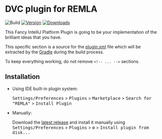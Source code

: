 # DVC plugin for REMLA

![Build](https://github.com/Huntervang/REMLA/workflows/Build/badge.svg)
[![Version](https://img.shields.io/jetbrains/plugin/v/17050-remla.svg)](https://plugins.jetbrains.com/plugin/17050-remla)
[![Downloads](https://img.shields.io/jetbrains/plugin/d/17050-remla.svg)](https://plugins.jetbrains.com/plugin/17050-remla)

<!-- Plugin description -->
This Fancy IntelliJ Platform Plugin is going to be your implementation of the brilliant ideas that you have.

This specific section is a source for the [plugin.xml](/src/main/resources/META-INF/plugin.xml) file which will be extracted by the [Gradle](/build.gradle.kts) during the build process.

To keep everything working, do not remove `<!-- ... -->` sections. 
<!-- Plugin description end -->

## Installation

- Using IDE built-in plugin system:
  
  <kbd>Settings/Preferences</kbd> > <kbd>Plugins</kbd> > <kbd>Marketplace</kbd> > <kbd>Search for "REMLA"</kbd> >
  <kbd>Install Plugin</kbd>
  
- Manually:

  Download the [latest release](https://github.com/Huntervang/REMLA/releases/latest) and install it manually using
  <kbd>Settings/Preferences</kbd> > <kbd>Plugins</kbd> > <kbd>⚙️</kbd> > <kbd>Install plugin from disk...</kbd>
